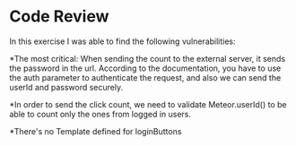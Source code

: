 # Code Review

In this exercise I was able to find the following vulnerabilities:

*The most critical: When sending the count to the external server, it sends the password in the url. According to the documentation, you have to use the auth parameter to authenticate the request, and also we can send the userId and password securely.

*In order to send the click count, we need to validate Meteor.userId() to be able to count only the ones from logged in users.

*There's no Template defined for loginButtons



